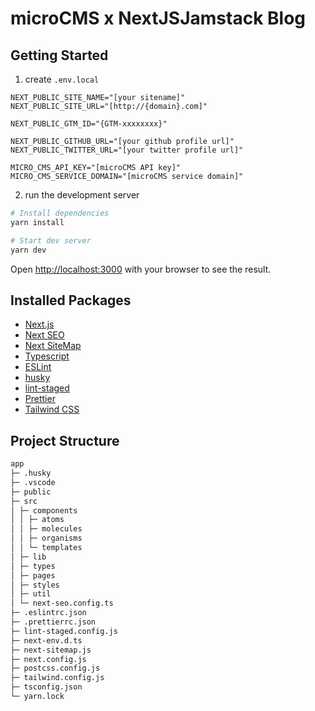 # microCMS x NextJSJamstack Blog

## Getting Started

1. create `.env.local`

```dotenv
NEXT_PUBLIC_SITE_NAME="[your sitename]"
NEXT_PUBLIC_SITE_URL="[http://{domain}.com]"

NEXT_PUBLIC_GTM_ID="{GTM-xxxxxxxx}"

NEXT_PUBLIC_GITHUB_URL="[your github profile url]"
NEXT_PUBLIC_TWITTER_URL="[your twitter profile url]"

MICRO_CMS_API_KEY="[microCMS API key]"
MICRO_CMS_SERVICE_DOMAIN="[microCMS service domain]"
```

2. run the development server

```bash
# Install dependencies
yarn install

# Start dev server
yarn dev
```

Open [http://localhost:3000](http://localhost:3000) with your browser to see the result.

## Installed Packages

- [Next.js](https://nextjs.org/)
- [Next SEO](https://github.com/garmeeh/next-seo#readme)
- [Next SiteMap](https://github.com/iamvishnusankar/next-sitemap)
- [Typescript](https://www.typescriptlang.org/)
- [ESLint](https://eslint.org/)
- [husky](https://typicode.github.io/husky/#/)
- [lint-staged](https://github.com/okonet/lint-staged#readme)
- [Prettier](https://prettier.io/)
- [Tailwind CSS](https://tailwindcss.com/)

## Project Structure

```md
app
├─ .husky
├─ .vscode
├─ public
├─ src
│ ├─ components
│ │ ├─ atoms
│ │ ├─ molecules
│ │ ├─ organisms
│ │ └─ templates
│ ├─ lib
│ ├─ types
│ ├─ pages
│ ├─ styles
│ ├─ util
│ └─ next-seo.config.ts
├─ .eslintrc.json
├─ .prettierrc.json
├─ lint-staged.config.js
├─ next-env.d.ts
├─ next-sitemap.js
├─ next.config.js
├─ postcss.config.js
├─ tailwind.config.js
├─ tsconfig.json
└─ yarn.lock
```
